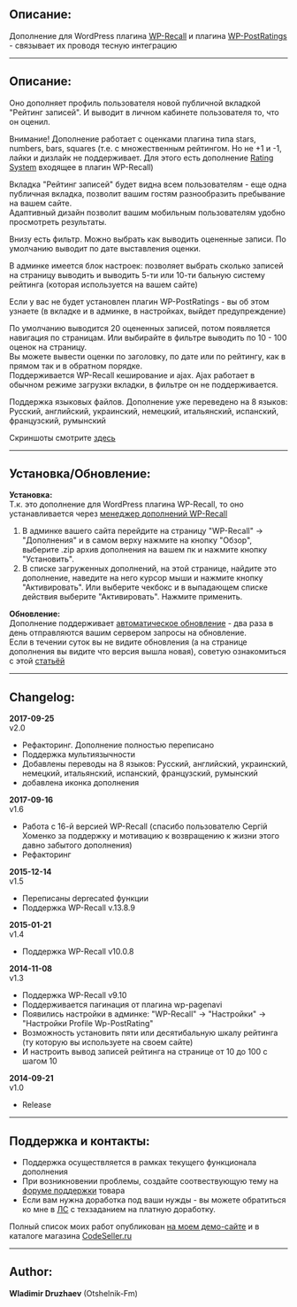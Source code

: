 ## Описание:  

Дополнение для WordPress плагина [WP-Recall](https://wordpress.org/plugins/wp-recall/) и плагина [WP-PostRatings](https://wordpress.org/plugins/wp-postratings/) - связывает их проводя тесную интеграцию  

------------------------------

## Описание:  

Оно дополняет профиль пользователя новой публичной вкладкой "Рейтинг записей". И выводит в личном кабинете пользователя то, что он оценил.  

Внимание! Дополнение работает с оценками плагина типа stars, numbers, bars, squares (т.е. с множественным рейтингом. Но не +1 и -1, лайки и дизлайк не поддерживает. Для этого есть дополнение [Rating System](https://codeseller.ru/products/rayting-recall-organizaciya-rejtingovoj-sistemy-wp-recall/) входящее в плагин WP-Recall)  

Вкладка "Рейтинг записей" будет видна всем пользователям - еще одна публичная вкладка, позволит вашим гостям разнообразить пребывание на вашем сайте.  
Адаптивный дизайн позволит вашим мобильным пользователям удобно просмотреть результаты.  

Внизу есть фильтр. Можно выбрать как выводить оцененные записи. По умолчанию выводит по дате выставления оценки.  

В админке имеется блок настроек: позволяет выбрать сколько записей на страницу выводить и выводить 5-ти или 10-ти бальную систему рейтинга (которая используется на вашем сайте)  

Если у вас не будет установлен плагин WP-PostRatings - вы об этом узнаете (в вкладке и в админке, в настройках, выйдет предупреждение)  

По умолчанию выводится 20 оцененных записей, потом появляется навигация по страницам. Или выбирайте в фильтре выводить по 10 - 100 оценок на страницу.  
Вы можете вывести оценки по заголовку, по дате или по рейтингу, как в прямом так и в обратном порядке.  
Поддерживается WP-Recall кеширование и ajax. Ajax работает в обычном режиме загрузки вкладки, в фильтре он не поддерживается.  

Поддержка языковых файлов. Дополнение уже переведено на 8 языков: Русский, английский, украинский, немецкий, итальянский, испанский, французский, румынский  

Скриншоты смотрите [здесь](https://codeseller.ru/products/profile-wp-postratings-otobrazhenie-rejtinga-zapisej-v-lichnom-kabinete-pri-ispolzovanii-plagina-wp-postratings/)  

------------------------------

## Установка/Обновление:  

**Установка:**  
Т.к. это дополнение для WordPress плагина WP-Recall, то оно устанавливается через [менеджер дополнений WP-Recall](https://codeseller.ru/obshhie-svedeniya-o-dopolneniyax-wp-recall/)  

1. В админке вашего сайта перейдите на страницу "WP-Recall" -> "Дополнения" и в самом верху нажмите на кнопку "Обзор", выберите .zip архив дополнения на вашем пк и нажмите кнопку "Установить".  
2. В списке загруженных дополнений, на этой странице, найдите это дополнение, наведите на него курсор мыши и нажмите кнопку "Активировать". Или выберите чекбокс и в выпадающем списке действия выберите "Активировать". Нажмите применить.  


**Обновление:**  
Дополнение поддерживает [автоматическое обновление](https://codeseller.ru/avtomaticheskie-obnovleniya-dopolnenij-plagina-wp-recall/) - два раза в день отправляются вашим сервером запросы на обновление.  
Если в течении суток вы не видите обновления (а на странице дополнения вы видите что версия вышла новая), советую ознакомиться с этой [статьёй](https://codeseller.ru/post-group/rabota-wordpress-krona-cron-prinuditelnoe-vypolnenie-kron-zadach-dlya-wp-recall/) 

------------------------------

## Changelog:  
**2017-09-25**  
v2.0  
* Рефакторинг. Дополнение полностью переписано  
* Поддержка мультиязычности  
* Добавлены переводы на 8 языков: Русский, английский, украинский, немецкий, итальянский, испанский, французский, румынский  
* добавлена иконка дополнения  


**2017-09-16**  
v1.6  
* Работа с 16-й версией WP-Recall (спасибо пользователю Сергій Хоменко за поддержку и мотивацию к возвращению к жизни этого давно забытого дополнения)  
* Рефакторинг  


**2015-12-14**  
v1.5  
* Переписаны deprecated функции  
* Поддержка WP-Recall v.13.8.9  


**2015-01-21**  
v1.4  
* Поддержка WP-Recall v10.0.8  


**2014-11-08**  
v1.3  
* Поддержка WP-Recall v9.10  
* Поддерживается пагинация от плагина wp-pagenavi  
* Появились настройки в админке:  "WP-Recall" -> "Настройки" -> "Настройки Profile Wp-PostRating"  
* Возможность установить пяти или десятибальную шкалу рейтинга (ту которую вы используете на своем сайте)  
* И настроить вывод записей рейтинга на странице от 10 до 100 с шагом 10  


**2014-09-21**  
v1.0  
* Release  

------------------------------

## Поддержка и контакты:  

* Поддержка осуществляется в рамках текущего функционала дополнения  
* При возникновении проблемы, создайте соотвествующую тему на [форуме поддержки](https://codeseller.ru/forum/product-7178/) товара  
* Если вам нужна доработка под ваши нужды - вы можете обратиться ко мне в [ЛС](https://codeseller.ru/author/otshelnik-fm/?tab=chat) с техзаданием на платную доработку.  

Полный список моих работ опубликован [на моем демо-сайте](http://across-ocean.otshelnik-fm.ru/) и в каталоге магазина [CodeSeller.ru](https://codeseller.ru/author/otshelnik-fm/?tab=publics&subtab=type-products)

------------------------------

## Author:  

**Wladimir Druzhaev** (Otshelnik-Fm)  

